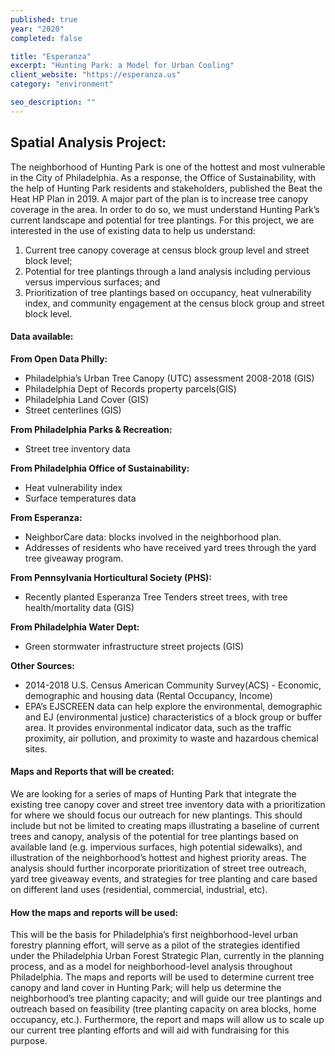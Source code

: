 ```yaml
---
published: true
year: "2020"
completed: false

title: "Esperanza"
excerpt: "Hunting Park: a Model for Urban Cooling"
client_website: "https://esperanza.us"
category: "environment"

seo_description: ""
---
```


## Spatial Analysis Project:
The neighborhood of Hunting Park is one of the hottest and most vulnerable in the City of Philadelphia. As a response, the Office of Sustainability, with the help of Hunting Park residents and stakeholders, published the Beat the Heat HP Plan in 2019. A major part of the plan is to increase tree canopy coverage in the area. In order to do so, we must understand Hunting Park’s current landscape and potential for tree plantings. For this project, we are interested in the use of existing data to help us understand: 
1. Current tree canopy coverage at  census block group level and street block level; 
2. Potential for tree plantings through a land analysis including pervious versus impervious surfaces; and 
3. Prioritization of tree plantings based on occupancy, heat vulnerability index, and community engagement at the census block group and street block level.

#### Data available:
**From Open Data Philly:**
- Philadelphia’s Urban Tree Canopy (UTC) assessment 2008-2018 (GIS)
- Philadelphia Dept of Records property parcels(GIS)
- Philadelphia Land Cover (GIS)
- Street centerlines (GIS)

**From Philadelphia Parks & Recreation:**
- Street tree inventory data  

**From Philadelphia Office of Sustainability:**
- Heat vulnerability index
- Surface temperatures data

**From Esperanza:**
- NeighborCare data: blocks involved in the neighborhood plan.  
- Addresses of residents who have received yard trees through the yard tree giveaway program.

**From Pennsylvania Horticultural Society (PHS):**
- Recently planted Esperanza Tree Tenders street trees, with tree health/mortality data (GIS)

**From Philadelphia Water Dept:**
- Green stormwater infrastructure street projects (GIS)

**Other Sources:**
- 2014-2018 U.S. Census American Community Survey(ACS) - Economic, demographic and housing data (Rental Occupancy, Income)
- EPA’s EJSCREEN data can help explore the environmental, demographic and EJ  (environmental justice) characteristics of a block group or buffer area. It provides environmental indicator data, such as the traffic proximity, air pollution, and proximity to waste and hazardous chemical sites.


#### Maps and Reports that will be created:
We are looking for a series of maps of Hunting Park that integrate the existing tree canopy cover and street tree inventory data with a prioritization for where we should focus our outreach for new plantings.  This should include but not be limited to creating maps illustrating a baseline of current trees and canopy, analysis of the potential for tree plantings based on available land (e.g. impervious surfaces, high potential sidewalks), and illustration of the neighborhood’s hottest and highest priority areas.  The analysis should further incorporate prioritization of street tree outreach, yard tree giveaway events, and strategies for tree planting and care based on different land uses (residential, commercial, industrial, etc). 

#### How the maps and reports will be used:
This will be the basis for Philadelphia’s first neighborhood-level urban forestry planning effort, will serve as a pilot of the strategies identified under the Philadelphia Urban Forest Strategic Plan, currently in the planning process, and as a model for neighborhood-level analysis throughout Philadelphia. The maps and reports will be used to determine current tree canopy and land cover in Hunting Park; will help us determine the neighborhood’s tree planting capacity; and will guide our tree plantings and outreach based on feasibility (tree planting capacity on area blocks, home occupancy, etc.). Furthermore, the report and maps will allow us to scale  up our current tree planting efforts and will aid with fundraising for this purpose.